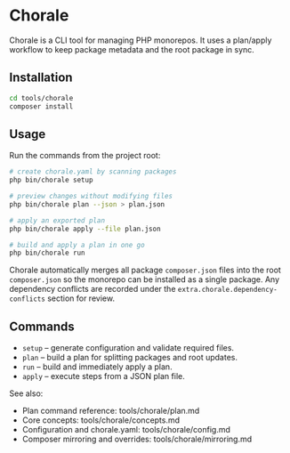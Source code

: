 # Chorale

Chorale is a CLI tool for managing PHP monorepos. It uses a plan/apply workflow to keep package metadata and the root package in sync.

## Installation

```bash
cd tools/chorale
composer install
```

## Usage

Run the commands from the project root:

```bash
# create chorale.yaml by scanning packages
php bin/chorale setup

# preview changes without modifying files
php bin/chorale plan --json > plan.json

# apply an exported plan
php bin/chorale apply --file plan.json

# build and apply a plan in one go
php bin/chorale run
```

Chorale automatically merges all package `composer.json` files into the root `composer.json` so the monorepo can be installed as a single package. Any dependency conflicts are recorded under the `extra.chorale.dependency-conflicts` section for review.

## Commands

- `setup` – generate configuration and validate required files.
- `plan` – build a plan for splitting packages and root updates.
- `run` – build and immediately apply a plan.
- `apply` – execute steps from a JSON plan file.

See also:
- Plan command reference: tools/chorale/plan.md
- Core concepts: tools/chorale/concepts.md
- Configuration and chorale.yaml: tools/chorale/config.md
- Composer mirroring and overrides: tools/chorale/mirroring.md
